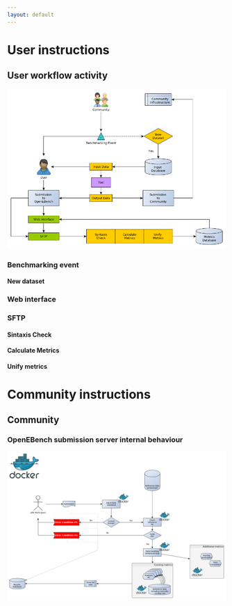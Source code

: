```yaml
---
layout: default
---
```


# User instructions
## User workflow activity
![user workflow activity](images/UserFlow.png)

### Benchmarking event

#### New dataset

### Web interface

### SFTP

#### Sintaxis Check

#### Calculate Metrics

#### Unify metrics



# Community instructions
## Community
### OpenEBench submission server internal behaviour
![OpenEBench submission server internal behaviour](images/OpenEBench.InitialProposal.workflow.png)
